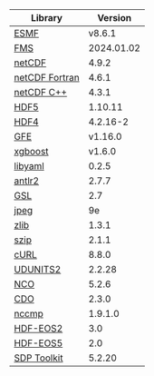 | Library                                                     | Version    |
| ----------------------------------------------------------- | ---------- |
| [ESMF](https://github.com/esmf-org/esmf)                    | v8.6.1     |
| [FMS](https://github.com/NOAA-GFDL/FMS/)                    | 2024.01.02 |
| [netCDF](https://github.com/Unidata/netcdf-c)               | 4.9.2      |
| [netCDF Fortran](https://github.com/Unidata/netcdf-fortran) | 4.6.1      |
| [netCDF C++](https://github.com/Unidata/netcdf-cxx4)        | 4.3.1      |
| [HDF5](https://portal.hdfgroup.org/display/support)         | 1.10.11    |
| [HDF4](https://portal.hdfgroup.org/display/support)         | 4.2.16-2   |
| [GFE](https://github.com/Goddard-Fortran-Ecosystem/GFE)     | v1.16.0    |
| [xgboost](https://github.com/dmlc/xgboost)                  | v1.6.0     |
| [libyaml](https://github.com/yaml/libyaml.git)              | 0.2.5      |
| [antlr2](https://www.antlr2.org/)                           | 2.7.7      |
| [GSL](https://www.gnu.org/software/gsl/)                    | 2.7        |
| [jpeg](http://www.ijg.org/)                                 | 9e         |
| [zlib](http://www.zlib.net/)                                | 1.3.1      |
| [szip](https://support.hdfgroup.org/doc_resource/SZIP/)     | 2.1.1      |
| [cURL](https://curl.haxx.se/)                               | 8.8.0      |
| [UDUNITS2](https://github.com/GMAO-SI-Team/UDUNITS-2.git)   | 2.2.28     |
| [NCO](http://nco.sourceforge.net/)                          | 5.2.6      |
| [CDO](https://code.mpimet.mpg.de/projects/cdo)              | 2.3.0      |
| [nccmp](https://gitlab.com/remikz/nccmp)                    | 1.9.1.0    |
| [HDF-EOS2](https://wiki.earthdata.nasa.gov/display/DAS)     | 3.0        |
| [HDF-EOS5](https://wiki.earthdata.nasa.gov/display/DAS)     | 2.0        |
| [SDP Toolkit](https://wiki.earthdata.nasa.gov/display/DAS)  | 5.2.20     |
